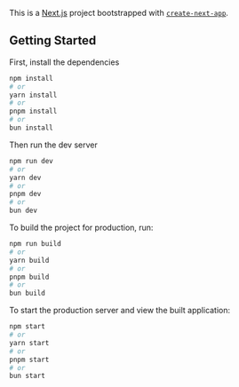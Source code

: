 This is a [Next.js](https://nextjs.org) project bootstrapped with [`create-next-app`](https://nextjs.org/docs/app/api-reference/cli/create-next-app).

## Getting Started

First, install the dependencies

```bash
npm install
# or
yarn install
# or
pnpm install
# or
bun install
```

Then run the dev server

```bash
npm run dev
# or
yarn dev
# or
pnpm dev
# or
bun dev
```

To build the project for production, run:

```bash
npm run build
# or
yarn build
# or
pnpm build
# or
bun build
```

To start the production server and view the built application:

```bash
npm start
# or
yarn start
# or
pnpm start
# or
bun start
```
